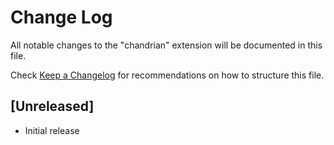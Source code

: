 # Change Log
All notable changes to the "chandrian" extension will be documented in this file.

Check [Keep a Changelog](http://keepachangelog.com/) for recommendations on how to structure this file.

## [Unreleased]
- Initial release
